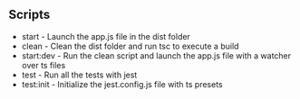 ## Scripts 
* start - Launch the app.js file in the dist folder
* clean - Clean the dist folder and run tsc to execute a build
* start:dev - Run the clean script and launch the app.js file with a watcher over ts files
* test - Run all the tests with jest
* test:init - Initialize the jest.config.js file with ts presets
